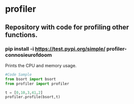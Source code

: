 # profiler
## Repository with code for profiling other functions.

### pip install -i https://test.pypi.org/simple/ profiler-connosieurofdoom

Prints the CPU and memory usage.

~~~python
#Code Sample
from bsort import bsort
from profiler import profiler

t = [0,10,3,41,2]
profiler.profile(bsort,t)

~~~